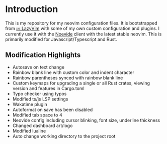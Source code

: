 # Introduction

This is my repository for my neovim configuration files. It is bootstrapped from [💤 LazyVim](https://github.com/LazyVim/LazyVim) with some of my own custom configuration and plugins. I currently use it with the [Noevide](https://github.com/neovide/neovide) client with the latest stable neovim. This is primarily modified for Javascript/Typescript and Rust.

## Modification Highlights

- Autosave on text change
- Rainbow blank line with custom color and indent character
- Rainbow parentheses synced with rainbow blank line
- Custom keymaps for upgrading a single or all Rust crates, viewing version and features in Cargo.toml
- Typo checker using typos
- Modified ts/js LSP settings
- Wakatime plugin
- Autoformat on save has been disabled
- Modified tab space to 4
- Neovide config including cursor blinking, font size, underline thickness
- Changed dashboard art/logo
- Modified lualine
- Auto change working directory to the project root
